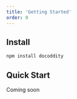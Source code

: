 ```yaml
---
title: 'Getting Started'
order: 0
---
```


## Install

```bash
npm install docoddity
```

## Quick Start

Coming soon
